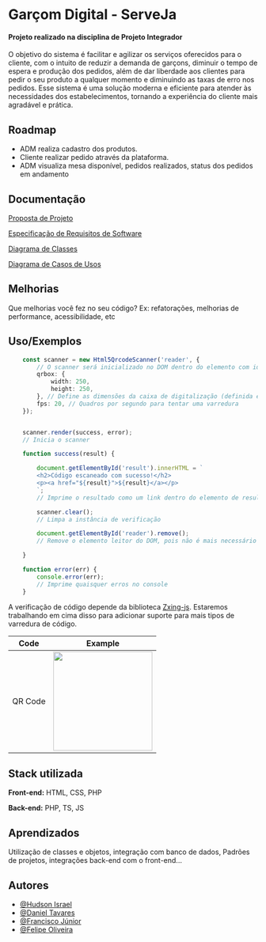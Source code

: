# Garçom Digital - ServeJa

#### Projeto realizado na disciplina de Projeto Integrador

O objetivo do sistema é facilitar e agilizar os serviços oferecidos para o cliente, com o intuito de reduzir a demanda de garçons, diminuir o tempo de espera e produção dos pedidos, além de dar liberdade aos clientes para pedir o seu produto a qualquer momento e diminuindo as taxas de erro nos pedidos. Esse sistema é uma solução moderna e eficiente para atender às necessidades dos estabelecimentos, tornando a experiência do cliente mais agradável e prática.

## Roadmap

- ADM realiza cadastro dos produtos.
- Cliente realizar pedido através da plataforma.
- ADM visualiza mesa disponível, pedidos realizados, status dos pedidos em andamento

## Documentação

[Proposta de Projeto](https://docs.google.com/document/d/1XseWChOgcBphFrEAFiUr9oHZTFMQKw4lSVaR6o8zyn0/edit?usp=sharing)

[Especificação de Requisitos de Software](https://docs.google.com/document/d/1gHpeyXnm0_oT7simG8hvAJw4VMT6s-_jfD9I6xnL7a8/edit?usp=sharing)

[Diagrama de Classes](https://lucid.app/lucidchart/77456a49-7cbc-4c10-bf80-0777a998e93c/edit?viewport_loc=338%2C171%2C2122%2C990%2CHWEp-vi-RSFO&invitationId=inv_6690a2c2-602a-4f2a-b0fe-939a461bfd34)

[Diagrama de Casos de Usos](https://lucid.app/lucidchart/2d18c19c-450f-495d-b43d-889fee05d973/edit?view_items=CsQNzUkI.DKL&invitationId=inv_88f58d8f-de78-4d5b-9e0a-edfd7fda912c)

## Melhorias

Que melhorias você fez no seu código? Ex: refatorações, melhorias de performance, acessibilidade, etc


## Uso/Exemplos

```ts
    const scanner = new Html5QrcodeScanner('reader', {
        // O scanner será inicializado no DOM dentro do elemento com id de 'leitor'
        qrbox: {
            width: 250,
            height: 250,
        }, // Define as dimensões da caixa de digitalização (definida em relação à largura do elemento do leitor)
        fps: 20, // Quadros por segundo para tentar uma varredura
    });


    scanner.render(success, error);
    // Inicia o scanner

    function success(result) {

        document.getElementById('result').innerHTML = `
        <h2>Código escaneado com sucesso!</h2>
        <p><a href="${result}">${result}</a></p>
        `;
        // Imprime o resultado como um link dentro do elemento de resultado

        scanner.clear();
        // Limpa a instância de verificação

        document.getElementById('reader').remove();
        // Remove o elemento leitor do DOM, pois não é mais necessário

    }

    function error(err) {
        console.error(err);
        // Imprime quaisquer erros no console
    }
```

A verificação de código depende da biblioteca [Zxing-js](https://github.com/zxing-js/library). Estaremos trabalhando em cima disso para adicionar suporte para mais tipos de varredura de código.

| Code | Example |
| ---- | ----- |
| QR Code | <img src="https://scanapp.org/assets/github_assets/qr-code.png" width="200px" >|

## Stack utilizada

**Front-end:** HTML, CSS, PHP 

**Back-end:** PHP, TS, JS 


## Aprendizados

Utilização de classes e objetos, integração com banco de dados, Padrões de projetos, integrações back-end com o front-end...


## Autores

- [@Hudson Israel](https://github.com/Hudson-Isr)
- [@Daniel Tavares](https://github.com/danieltac)
- [@Francisco Júnior](https://github.com/xycojunior)
- [@Felipe Oliveira](https://github.com/felipeonl)

